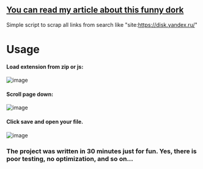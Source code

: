## [You can read my article about this funny dork](https://t.me/citadelle_de_exzuperi/35)
Simple script to scrap all links from search like "site:https://disk.yandex.ru/"

# Usage
#### Load extension from zip or js:
![image](https://github.com/ExZuperi/YaDiskDorksLinksScrapper/assets/54681029/66ee99d8-3896-4ad5-a990-02361b067f17)

#### Scroll page down:
![image](https://github.com/ExZuperi/YaDiskDorksLinksScrapper/assets/54681029/5f0c256b-20e8-4102-9f37-1ff187805cc7)

#### Click save and open your file.
![image](https://github.com/ExZuperi/YaDiskDorksLinksScrapper/assets/54681029/1412c0a3-56ca-459e-a8b6-f0820554dfcb)

### The project was written in 30 minutes just for fun. Yes, there is poor testing, no optimization, and so on...

